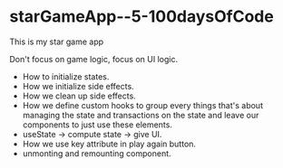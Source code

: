 # starGameApp--5-100daysOfCode
This is my star game app

Don't focus on game logic, focus on UI logic.
* How to initialize states.
* How we initialize side effects.
* How we clean up side effects.
* How we define custom hooks to group every things that's about managing the state and transactions on the state and leave our components to just use these elements.
* useState -> compute state -> give UI.
* How we use key attribute in play again button.
* unmonting and remounting <Game /> component.
